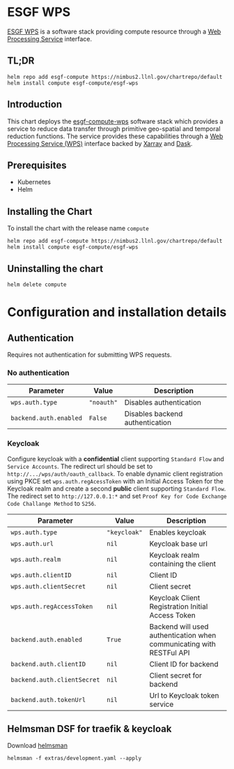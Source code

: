 # ESGF WPS
[ESGF WPS](https://github.com/ESGF/esgf-compute-wps) is a software stack providing compute resource through a [Web Processing Service](https://www.ogc.org/standards/wps) interface.

## TL;DR
```console
helm repo add esgf-compute https://nimbus2.llnl.gov/chartrepo/default
helm install compute esgf-compute/esgf-wps
```

## Introduction
This chart deploys the [esgf-compute-wps](https://github.com/ESGF/esgf-compute-wps) software stack which provides a service
to reduce data transfer through primitive geo-spatial and temporal reduction functions. The service provides these capabilities 
through a [Web Processing Service (WPS)](https://www.ogc.org/standards/wps) interface backed by [Xarray](http://xarray.pydata.org/en/stable/) and [Dask](https://dask.org/).

## Prerequisites
* Kubernetes
* Helm

## Installing the Chart
To install the chart with the release name `compute`

```console
helm repo add esgf-compute https://nimbus2.llnl.gov/chartrepo/default
helm install compute esgf-compute/esgf-wps
```

## Uninstalling the chart

```console
helm delete compute
```

# Configuration and installation details

## Authentication

Requires not authentication for submitting WPS requests.

### No authentication

| Parameter | Value | Description |
| --- | --- | --- |
| `wps.auth.type` | `"noauth"` | Disables authentication |
| `backend.auth.enabled` | `False` | Disables backend authentication |

### Keycloak

Configure keycloak with a **confidential** client supporting `Standard Flow` and `Service Accounts`. The redirect url should be set to `http://.../wps/auth/oauth_callback`. To enable dynamic client registration using PKCE set `wps.auth.regAcessToken` with an Initial Access Token for the Keycloak realm and create a second **public** client supporting `Standard Flow`. The redirect set to `http://127.0.0.1:*` and set `Proof Key for Code Exchange Code Challange Method` to `S256`.

| Parameter | Value | Description |
| --- | --- | --- |
| `wps.auth.type` | `"keycloak"` | Enables keycloak |
| `wps.auth.url` | `nil` | Keycloak base url |
| `wps.auth.realm` | `nil` | Keycloak realm containing the client |
| `wps.auth.clientID` | `nil` | Client ID |
| `wps.auth.clientSecret` | `nil` | Client secret | 
| `wps.auth.regAccessToken` | `nil` | Keycloak Client Registration Initial Access Token |
| `backend.auth.enabled` | `True` | Backend will used authentication when communicating with RESTFul API |
| `backend.auth.clientID` | `nil` | Client ID for backend |
| `backend.auth.clientSecret` | `nil` | Client secret for backend |
| `backend.auth.tokenUrl` | `nil` | Url to Keycloak token service

## Helmsman DSF for traefik & keycloak
Download [helmsman](https://github.com/Praqma/helmsman)

```console
helmsman -f extras/development.yaml --apply
```